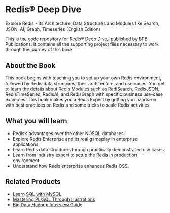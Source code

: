 # Redis® Deep Dive

Explore Redis - Its Architecture, Data Structures and Modules like Search, JSON, AI, Graph, Timeseries (English Edition)

This is the code repository for [Redis® Deep Dive](https://bpbonline.com/products/redis-deep-dive?_pos=1&_sid=40116621f&_ss=r),, published by BPB Publications. It contains all the supporting project files necessary to work through the journey of this book

## About the Book
This book begins with teaching you to set up your own Redis environment, followed by Redis data structures, their architecture, and use cases. You get to learn the details about Redis Modules such as RediSearch, RedisJSON, RedisTimeSeries, RedisAI, and RedisGraph with specific business use-case examples. This book makes you a Redis Expert by getting you hands-on with best practices on Redis and some tricks to scale Redis activities.

## What you will learn
* Redis’s advantages over the other NOSQL databases.
* Explore Redis Enterprise and its real gameplay in enterprise applications.
* Learn Redis data structures through practically demonstrated use cases.
* Learn from Industry expert to setup the Redis in production environment.
* Understand how Redis enterprise enhances Redis OSS.

## Related Products
* [Learn SQL with MySQL](https://bpbonline.com/products/sql-with-mysql-relational-database-book-ebook?_pos=1&_sid=eccdad841&_ss=r)
* [Mastering PL/SQL Through Illustrations](https://bpbonline.com/products/mastering-pl-sql-through-illustrations?_pos=1&_sid=d3cffae70&_ss=r)
* [Big Data Hadoop Interview Guide](https://bpbonline.com/products/big-data-hadoop-interview-guide-1?_pos=1&_sid=e932f0112&_ss=r)

